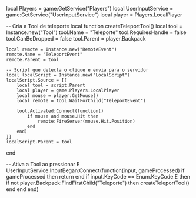 local Players = game:GetService("Players")
local UserInputService = game:GetService("UserInputService")
local player = Players.LocalPlayer

-- Cria a Tool de teleporte
local function createTeleportTool()
	local tool = Instance.new("Tool")
	tool.Name = "Teleporte"
	tool.RequiresHandle = false
	tool.CanBeDropped = false
	tool.Parent = player.Backpack

	local remote = Instance.new("RemoteEvent")
	remote.Name = "TeleportEvent"
	remote.Parent = tool

	-- Script que detecta o clique e envia para o servidor
	local localScript = Instance.new("LocalScript")
	localScript.Source = [[
		local tool = script.Parent
		local player = game.Players.LocalPlayer
		local mouse = player:GetMouse()
		local remote = tool:WaitForChild("TeleportEvent")

		tool.Activated:Connect(function()
			if mouse and mouse.Hit then
				remote:FireServer(mouse.Hit.Position)
			end
		end)
	]]
	localScript.Parent = tool
end

-- Ativa a Tool ao pressionar E
UserInputService.InputBegan:Connect(function(input, gameProcessed)
	if gameProcessed then return end
	if input.KeyCode == Enum.KeyCode.E then
		if not player.Backpack:FindFirstChild("Teleporte") then
			createTeleportTool()
		end
	end
end)
